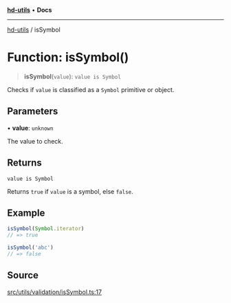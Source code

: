 [**hd-utils**](../README.md) • **Docs**

***

[hd-utils](../globals.md) / isSymbol

# Function: isSymbol()

> **isSymbol**(`value`): `value is Symbol`

Checks if `value` is classified as a `Symbol` primitive or object.

## Parameters

• **value**: `unknown`

The value to check.

## Returns

`value is Symbol`

Returns `true` if `value` is a symbol, else `false`.

## Example

```ts
isSymbol(Symbol.iterator)
// => true

isSymbol('abc')
// => false
```

## Source

[src/utils/validation/isSymbol.ts:17](https://github.com/AhmadHddad/h-utils/blob/b1dfa95e218c9605f39fc234662ef50e62fadcb8/src/utils/validation/isSymbol.ts#L17)
